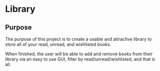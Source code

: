 # Library

## Purpose

The purpose of this project is to create a usable and attractive library to store all of your read, unread, and wishlisted books. 

When finished, the user will be able to add and remove books from their library via an easy to use GUI, filter by read/unread/wishlisted, and that is all.